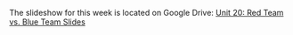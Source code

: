 The slideshow for this week is located on Google Drive: [Unit 20: Red Team vs. Blue Team Slides](https://docs.google.com/presentation/d/1NpqxpVtpPjXTx_6MZPfCLAoWja0EWYVZG9dn2kpy16o/edit#slide=id.g808d6bca43_0_0)
